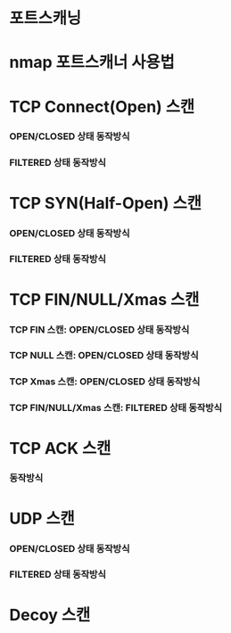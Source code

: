 # 포트스캐닝

# nmap 포트스캐너 사용법

# TCP Connect(Open) 스캔

### OPEN/CLOSED 상태 동작방식

### FILTERED 상태 동작방식

# TCP SYN(Half-Open) 스캔

### OPEN/CLOSED 상태 동작방식

### FILTERED 상태 동작방식

# TCP FIN/NULL/Xmas 스캔

### TCP FIN 스캔: OPEN/CLOSED 상태 동작방식

### TCP NULL 스캔: OPEN/CLOSED 상태 동작방식

### TCP Xmas 스캔: OPEN/CLOSED 상태 동작방식

### TCP FIN/NULL/Xmas 스캔: FILTERED 상태 동작방식


# TCP ACK 스캔

### 동작방식

# UDP 스캔

### OPEN/CLOSED 상태 동작방식

### FILTERED 상태 동작방식


# Decoy 스캔










